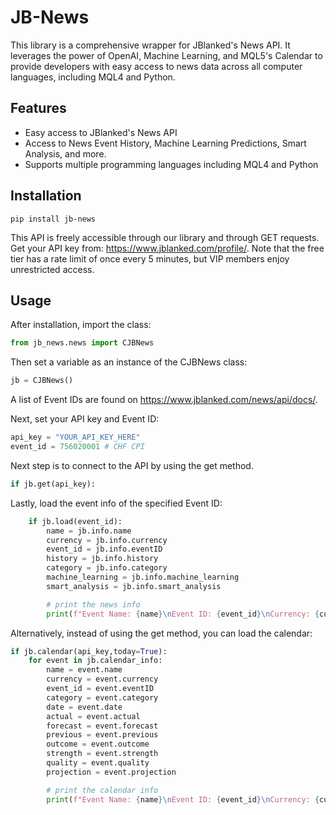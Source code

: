 # JB-News

This library is a comprehensive wrapper for JBlanked's News API. It leverages the power of OpenAI, Machine Learning, and MQL5's Calendar to provide developers with easy access to news data across all computer languages, including MQL4 and Python.

## Features

- Easy access to JBlanked's News API
- Access to News Event History, Machine Learning Predictions, Smart Analysis, and more.
- Supports multiple programming languages including MQL4 and Python

## Installation

```
pip install jb-news
```
This API is freely accessible through our library and through GET requests. Get your API key from: https://www.jblanked.com/profile/. Note that the free tier has a rate limit of once every 5 minutes, but VIP members enjoy unrestricted access.
## Usage

After installation, import the class:

```python
from jb_news.news import CJBNews 
```
Then set a variable as an instance of the CJBNews class:

```python
jb = CJBNews()
```
A list of Event IDs are found on https://www.jblanked.com/news/api/docs/.

Next, set your API key and Event ID:

```python
api_key = "YOUR_API_KEY_HERE" 
event_id = 756020001 # CHF CPI
```

Next step is to connect to the API by using the get method. 
```python
if jb.get(api_key):  
```

Lastly, load the event info of the specified Event ID:
```python
    if jb.load(event_id):  
        name = jb.info.name 
        currency = jb.info.currency 
        event_id = jb.info.eventID 
        history = jb.info.history 
        category = jb.info.category
        machine_learning = jb.info.machine_learning
        smart_analysis = jb.info.smart_analysis

        # print the news info
        print(f"Event Name: {name}\nEvent ID: {event_id}\nCurrency: {currency}")
```

Alternatively, instead of using the get method, you can load the calendar:
```python
if jb.calendar(api_key,today=True):
    for event in jb.calendar_info:
        name = event.name
        currency = event.currency 
        event_id = event.eventID 
        category = event.category 
        date = event.date 
        actual = event.actual
        forecast = event.forecast 
        previous = event.previous 
        outcome = event.outcome 
        strength = event.strength 
        quality = event.quality 
        projection = event.projection 

        # print the calendar info
        print(f"Event Name: {name}\nEvent ID: {event_id}\nCurrency: {currency}\nDate: {date}\nActual: {actual}\Forecast: {forecast}\Previous: {previous}")